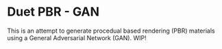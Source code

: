 # Duet PBR - GAN
This is an attempt to generate procedual based rendering (PBR) materials using a General Adversarial Network (GAN). WIP!
